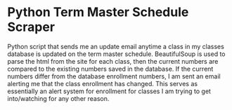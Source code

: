 # Python Term Master Schedule Scraper
Python script that sends me an update email anytime a class in my classes database is updated on the term master schedule. BeautifulSoup is used to parse the html from the site for each class, then the current numbers are compared to the existing numbers saved in the database. If the current numbers differ from the database enrollment numbers, I am sent an email alerting me that the class enrollment has changed. This serves as essentially an alert system for enrollment for classes I am trying to get into/watching for any other reason.
